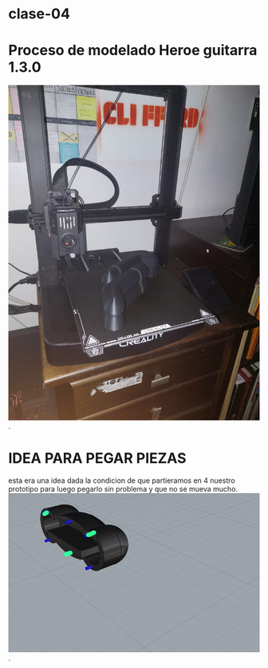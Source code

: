 # clase-04

# Proceso de modelado Heroe guitarra 1.3.0
![texto](./CUBICACION1.jpg).

# IDEA PARA PEGAR PIEZAS
esta era una idea dada la condicion de que partieramos en 4 nuestro prototipo para luego pegarlo sin problema y que no se mueva mucho.
![texto](./INTENTODEENCAJE.jpg).
